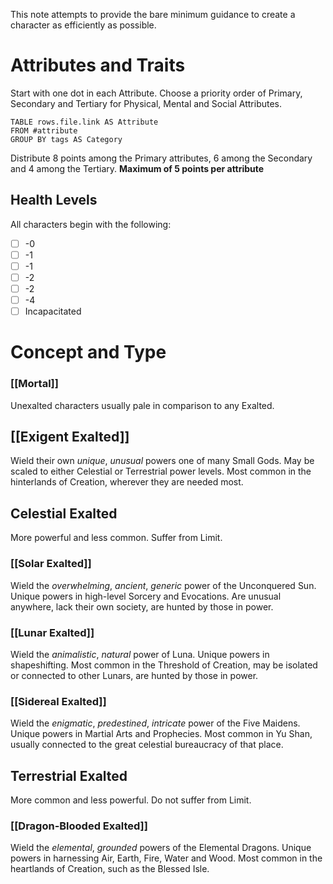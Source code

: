 This note attempts to provide the bare minimum guidance to create a character as efficiently as possible.

# Attributes and Traits

Start with one dot in each Attribute.
Choose a priority order of Primary, Secondary and Tertiary for Physical, Mental and Social Attributes.
```dataview
TABLE rows.file.link AS Attribute
FROM #attribute
GROUP BY tags AS Category
```
Distribute 8 points among the Primary attributes, 6 among the Secondary and 4 among the Tertiary. **Maximum of 5 points per attribute**

## Health Levels

All characters begin with the following:
- [ ] -0
- [ ] -1
- [ ] -1
- [ ] -2
- [ ] -2
- [ ] -4
- [ ] Incapacitated

# Concept and Type

### [[Mortal]]
Unexalted characters usually pale in comparison to any Exalted.
## [[Exigent Exalted]]
Wield their own *unique*, *unusual* powers one of many Small Gods.
May be scaled to either Celestial or Terrestrial power levels.
Most common in the hinterlands of Creation, wherever they are needed most.
## Celestial Exalted
More powerful and less common. Suffer from Limit.
### [[Solar Exalted]]
Wield the *overwhelming*, *ancient*, *generic* power of the Unconquered Sun.
Unique powers in high-level Sorcery and Evocations.
Are unusual anywhere, lack their own society, are hunted by those in power.
### [[Lunar Exalted]]
Wield the *animalistic*, *natural* power of Luna.
Unique powers in shapeshifting.
Most common in the Threshold of Creation, may be isolated or connected to other Lunars, are hunted by those in power.
### [[Sidereal Exalted]]
Wield the *enigmatic*, *predestined*, *intricate* power of the Five Maidens.
Unique powers in Martial Arts and Prophecies.
Most common in Yu Shan, usually connected to the great celestial bureaucracy of that place.

## Terrestrial Exalted
More common and less powerful. Do not suffer from Limit.
### [[Dragon-Blooded Exalted]]
Wield the *elemental*, *grounded* powers of the Elemental Dragons.
Unique powers in harnessing Air, Earth, Fire, Water and Wood.
Most common in the heartlands of Creation, such as the Blessed Isle.